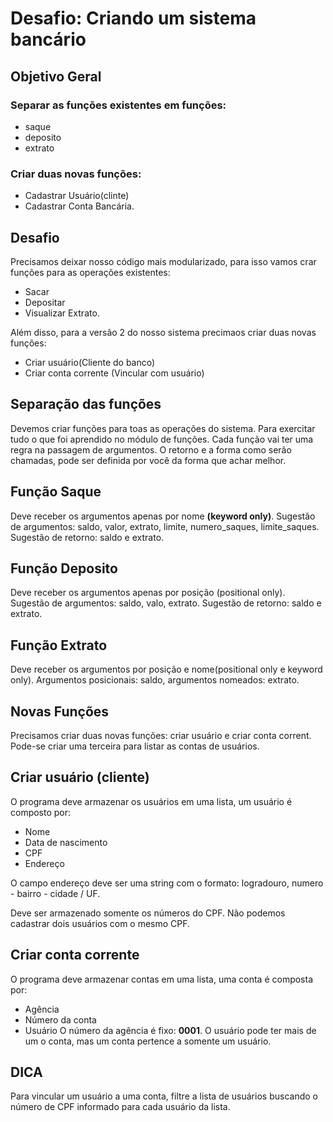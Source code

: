 # Desafio: Criando um sistema bancário

## Objetivo Geral
### Separar as funções existentes em funções:
* saque
* deposito
* extrato 

### Criar duas novas funções: 
* Cadastrar Usuário(clinte)
* Cadastrar Conta Bancária.

## Desafio
Precisamos deixar nosso código mais modularizado, para isso vamos crar funções para as operações existentes:
* Sacar
* Depositar
* Visualizar Extrato.

Além disso, para a versão 2 do nosso sistema precimaos criar duas novas funções:
* Criar usuário(Cliente do banco)
* Criar conta corrente (Vincular com usuário) 

## Separação das funções
Devemos criar funções para toas as operações do sistema. Para exercitar tudo o que foi aprendido no módulo de funções. Cada função vai ter uma regra na passagem de argumentos. O retorno e a forma como serão chamadas, pode ser definida por você da forma que achar melhor.

## Função Saque
Deve receber os argumentos apenas por nome **(keyword only)**. Sugestão de argumentos: saldo, valor, extrato, limite, numero_saques, limite_saques. Sugestão de retorno: saldo e extrato.

## Função Deposito
Deve receber os argumentos apenas por posição (positional only). Sugestão de argumentos: saldo, valo, extrato. Sugestão de retorno: saldo e extrato.

## Função Extrato
Deve receber os argumentos por posição e nome(positional only e keyword only). Argumentos posicionais: saldo, argumentos nomeados: extrato.

## Novas Funções
Precisamos criar duas novas funções: criar usuário e criar conta corrent. Pode-se criar uma terceira para listar as contas de usuários.

## Criar usuário (cliente)
O programa deve armazenar os usuários em uma lista, um usuário é composto por: 
* Nome
* Data de nascimento
* CPF
* Endereço

O campo endereço deve ser uma string com o formato:
logradouro, numero - bairro - cidade / UF.

Deve ser armazenado somente os números do CPF. Não podemos cadastrar dois usuários com o mesmo CPF.

## Criar conta corrente
O programa deve armazenar contas em uma lista, uma conta é composta por:
* Agência
* Número da conta
* Usuário
O número da agência é fixo: **0001**.
O usuário pode ter mais de um o conta, mas um conta pertence a somente um usuário.

## DICA
Para vincular um usuário a uma conta, filtre a lista de usuários buscando o número de CPF informado para cada usuário da lista.